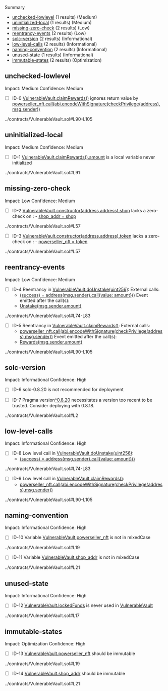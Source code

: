 Summary
 - [unchecked-lowlevel](#unchecked-lowlevel) (1 results) (Medium)
 - [uninitialized-local](#uninitialized-local) (1 results) (Medium)
 - [missing-zero-check](#missing-zero-check) (2 results) (Low)
 - [reentrancy-events](#reentrancy-events) (2 results) (Low)
 - [solc-version](#solc-version) (2 results) (Informational)
 - [low-level-calls](#low-level-calls) (2 results) (Informational)
 - [naming-convention](#naming-convention) (2 results) (Informational)
 - [unused-state](#unused-state) (1 results) (Informational)
 - [immutable-states](#immutable-states) (2 results) (Optimization)
## unchecked-lowlevel
Impact: Medium
Confidence: Medium
 - [ ] ID-0
[VulnerableVault.claimRewards()](../contracts/VulnerableVault.sol#L90-L105) ignores return value by [powerseller_nft.call(abi.encodeWithSignature(checkPrivilege(address),msg.sender))](../contracts/VulnerableVault.sol#L93-L98)

../contracts/VulnerableVault.sol#L90-L105


## uninitialized-local
Impact: Medium
Confidence: Medium
 - [ ] ID-1
[VulnerableVault.claimRewards().amount](../contracts/VulnerableVault.sol#L91) is a local variable never initialized

../contracts/VulnerableVault.sol#L91


## missing-zero-check
Impact: Low
Confidence: Medium
 - [ ] ID-2
[VulnerableVault.constructor(address,address).shop](../contracts/VulnerableVault.sol#L57) lacks a zero-check on :
		- [shop_addr = shop](../contracts/VulnerableVault.sol#L59)

../contracts/VulnerableVault.sol#L57


 - [ ] ID-3
[VulnerableVault.constructor(address,address).token](../contracts/VulnerableVault.sol#L57) lacks a zero-check on :
		- [powerseller_nft = token](../contracts/VulnerableVault.sol#L58)

../contracts/VulnerableVault.sol#L57


## reentrancy-events
Impact: Low
Confidence: Medium
 - [ ] ID-4
Reentrancy in [VulnerableVault.doUnstake(uint256)](../contracts/VulnerableVault.sol#L74-L83):
	External calls:
	- [(success) = address(msg.sender).call{value: amount}()](../contracts/VulnerableVault.sol#L79)
	Event emitted after the call(s):
	- [Unstake(msg.sender,amount)](../contracts/VulnerableVault.sol#L82)

../contracts/VulnerableVault.sol#L74-L83


 - [ ] ID-5
Reentrancy in [VulnerableVault.claimRewards()](../contracts/VulnerableVault.sol#L90-L105):
	External calls:
	- [powerseller_nft.call(abi.encodeWithSignature(checkPrivilege(address),msg.sender))](../contracts/VulnerableVault.sol#L93-L98)
	Event emitted after the call(s):
	- [Rewards(msg.sender,amount)](../contracts/VulnerableVault.sol#L104)

../contracts/VulnerableVault.sol#L90-L105


## solc-version
Impact: Informational
Confidence: High
 - [ ] ID-6
solc-0.8.20 is not recommended for deployment

 - [ ] ID-7
Pragma version[^0.8.20](../contracts/VulnerableVault.sol#L2) necessitates a version too recent to be trusted. Consider deploying with 0.8.18.

../contracts/VulnerableVault.sol#L2


## low-level-calls
Impact: Informational
Confidence: High
 - [ ] ID-8
Low level call in [VulnerableVault.doUnstake(uint256)](../contracts/VulnerableVault.sol#L74-L83):
	- [(success) = address(msg.sender).call{value: amount}()](../contracts/VulnerableVault.sol#L79)

../contracts/VulnerableVault.sol#L74-L83


 - [ ] ID-9
Low level call in [VulnerableVault.claimRewards()](../contracts/VulnerableVault.sol#L90-L105):
	- [powerseller_nft.call(abi.encodeWithSignature(checkPrivilege(address),msg.sender))](../contracts/VulnerableVault.sol#L93-L98)

../contracts/VulnerableVault.sol#L90-L105


## naming-convention
Impact: Informational
Confidence: High
 - [ ] ID-10
Variable [VulnerableVault.powerseller_nft](../contracts/VulnerableVault.sol#L19) is not in mixedCase

../contracts/VulnerableVault.sol#L19


 - [ ] ID-11
Variable [VulnerableVault.shop_addr](../contracts/VulnerableVault.sol#L21) is not in mixedCase

../contracts/VulnerableVault.sol#L21


## unused-state
Impact: Informational
Confidence: High
 - [ ] ID-12
[VulnerableVault.lockedFunds](../contracts/VulnerableVault.sol#L17) is never used in [VulnerableVault](../contracts/VulnerableVault.sol#L12-L121)

../contracts/VulnerableVault.sol#L17


## immutable-states
Impact: Optimization
Confidence: High
 - [ ] ID-13
[VulnerableVault.powerseller_nft](../contracts/VulnerableVault.sol#L19) should be immutable 

../contracts/VulnerableVault.sol#L19


 - [ ] ID-14
[VulnerableVault.shop_addr](../contracts/VulnerableVault.sol#L21) should be immutable 

../contracts/VulnerableVault.sol#L21


